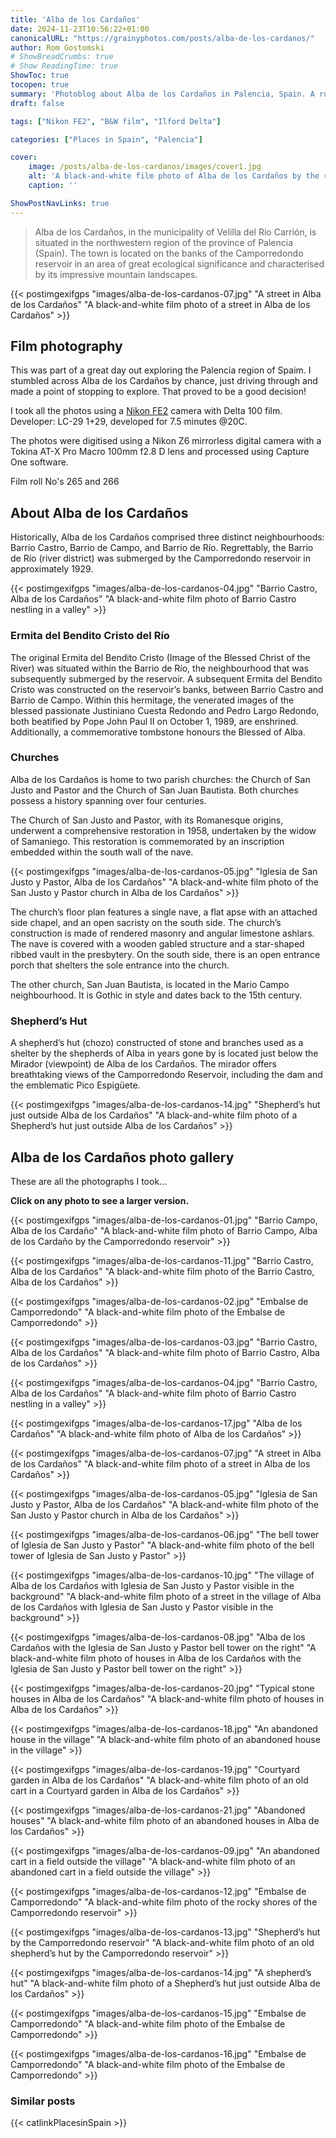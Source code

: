 ```yaml
---
title: 'Alba de los Cardaños'
date: 2024-11-23T10:56:22+01:00
canonicalURL: "https://grainyphotos.com/posts/alba-de-los-cardanos/"
author: Rom Gostomski
# ShowBreadCrumbs: true
# Show ReadingTime: true
ShowToc: true
tocopen: true
summary: 'Photoblog about Alba de los Cardaños in Palencia, Spain. A rustic village in a scenic mountain landscape with great environmental value.'
draft: false

tags: ["Nikon FE2", "B&W film", "Ilford Delta"]

categories: ["Places in Spain", "Palencia"]

cover:
    image: /posts/alba-de-los-cardanos/images/cover1.jpg
    alt: 'A black-and-white film photo of Alba de los Cardaños by the reservoir'
    caption: ''

ShowPostNavLinks: true
---
```

> Alba de los Cardaños, in the municipality of Velilla del Río Carrión, is situated in the northwestern region of the province of Palencia (Spain). The town is located on the banks of the Camporredondo reservoir in an area of great ecological significance and characterised by its impressive mountain landscapes.

{{< postimgexifgps "images/alba-de-los-cardanos-07.jpg" 
"A street in Alba de los Cardaños" 
"A black-and-white film photo of a street in Alba de los Cardaños" >}}

## Film photography

This was part of a great day out exploring the Palencia region of Spaim. I stumbled across Alba de los Cardaños by chance, just driving through and made a point of stopping to explore. That proved to be a good decision!

I took all the photos using a [Nikon FE2](/gear/cameras/nikon-fe2/) camera with Delta 100 film. Developer: LC-29 1+29, developed for 7.5 minutes @20C.

The photos were digitised using a Nikon Z6 mirrorless digital camera with a Tokina AT-X Pro Macro 100mm f2.8 D lens and processed using Capture One software.

Film roll No's 265 and 266

## About Alba de los Cardaños

Historically, Alba de los Cardaños comprised three distinct neighbourhoods: Barrio Castro, Barrio de Campo, and Barrio de Río. Regrettably, the Barrio de Río (river district) was submerged by the Camporredondo reservoir in approximately 1929.

{{< postimgexifgps "images/alba-de-los-cardanos-04.jpg" 
"Barrio Castro, Alba de los Cardaños" 
"A black-and-white film photo of Barrio Castro nestling in a valley" >}}

### Ermita del Bendito Cristo del Río

The original Ermita del Bendito Cristo (Image of the Blessed Christ of the River) was situated within the Barrio de Río, the neighbourhood that was subsequently submerged by the reservoir. A subsequent Ermita del Bendito Cristo was constructed on the reservoir’s banks, between Barrio Castro and Barrio de Campo. Within this hermitage, the venerated images of the blessed passionate Justiniano Cuesta Redondo and Pedro Largo Redondo, both beatified by Pope John Paul II on October 1, 1989, are enshrined. Additionally, a commemorative tombstone honours the Blessed of Alba.

### Churches

Alba de los Cardaños is home to two parish churches: the Church of San Justo and Pastor and the Church of San Juan Bautista. Both churches possess a history spanning over four centuries.

The Church of San Justo and Pastor, with its Romanesque origins, underwent a comprehensive restoration in 1958, undertaken by the widow of Samaniego. This restoration is commemorated by an inscription embedded within the south wall of the nave. 

{{< postimgexifgps "images/alba-de-los-cardanos-05.jpg" 
"Iglesia de San Justo y Pastor, Alba de los Cardaños" 
"A black-and-white film photo of the San Justo y Pastor church in Alba de los Cardaños" >}}

The church’s floor plan features a single nave, a flat apse with an attached side chapel, and an open sacristy on the south side. The church’s construction is made of rendered masonry and angular limestone ashlars. The nave is covered with a wooden gabled structure and a star-shaped ribbed vault in the presbytery.
On the south side, there is an open entrance porch that shelters the sole entrance into the church.

The other church, San Juan Bautista, is located in the Mario Campo neighbourhood. It is Gothic in style and dates back to the 15th century.

### Shepherd’s Hut

A shepherd’s hut (chozo) constructed of stone and branches used as a shelter by the shepherds of Alba in years gone by is located just below the Mirador (viewpoint) de Alba de los Cardaños. The mirador offers breathtaking views of the Camporredondo Reservoir, including the dam and the emblematic Pico Espigüete.

{{< postimgexifgps "images/alba-de-los-cardanos-14.jpg" 
"Shepherd’s hut just outside Alba de los Cardaños" 
"A black-and-white film photo of a Shepherd’s hut just outside Alba de los Cardaños" >}}

## Alba de los Cardaños photo gallery

These are all the photographs I took...

**Click on any photo to see a larger version.**

{{< postimgexifgps "images/alba-de-los-cardanos-01.jpg" 
"Barrio Campo, Alba de los Cardaño" 
"A black-and-white film photo of Barrio Campo, Alba de los Cardaño by the Camporredondo reservoir" >}}

{{< postimgexifgps "images/alba-de-los-cardanos-11.jpg" 
"Barrio Castro, Alba de los Cardaños" 
"A black-and-white film photo of the Barrio Castro, Alba de los Cardaños" >}}

{{< postimgexifgps "images/alba-de-los-cardanos-02.jpg" 
"Embalse de Camporredondo" 
"A black-and-white film photo of the Embalse de Camporredondo" >}}

{{< postimgexifgps "images/alba-de-los-cardanos-03.jpg" 
"Barrio Castro, Alba de los Cardaños" 
"A black-and-white film photo of Barrio Castro, Alba de los Cardaños" >}}

{{< postimgexifgps "images/alba-de-los-cardanos-04.jpg" 
"Barrio Castro, Alba de los Cardaños" 
"A black-and-white film photo of Barrio Castro nestling in a valley" >}}

{{< postimgexifgps "images/alba-de-los-cardanos-17.jpg" 
"Alba de los Cardaños" 
"A black-and-white film photo of Alba de los Cardaños" >}}

{{< postimgexifgps "images/alba-de-los-cardanos-07.jpg" 
"A street in Alba de los Cardaños" 
"A black-and-white film photo of a street in Alba de los Cardaños" >}}

{{< postimgexifgps "images/alba-de-los-cardanos-05.jpg" 
"Iglesia de San Justo y Pastor, Alba de los Cardaños" 
"A black-and-white film photo of the San Justo y Pastor church in Alba de los Cardaños" >}}

{{< postimgexifgps "images/alba-de-los-cardanos-06.jpg" 
"The bell tower of Iglesia de San Justo y Pastor" 
"A black-and-white film photo of the bell tower of Iglesia de San Justo y Pastor" >}}

{{< postimgexifgps "images/alba-de-los-cardanos-10.jpg" 
"The village of Alba de los Cardaños with Iglesia de San Justo y Pastor visible in the background" 
"A black-and-white film photo of a street in the village of Alba de los Cardaños with Iglesia de San Justo y Pastor visible in the background" >}}

{{< postimgexifgps "images/alba-de-los-cardanos-08.jpg" 
"Alba de los Cardaños with the Iglesia de San Justo y Pastor bell tower on the right" 
"A black-and-white film photo of houses in Alba de los Cardaños with the Iglesia de San Justo y Pastor bell tower on the right" >}}

{{< postimgexifgps "images/alba-de-los-cardanos-20.jpg" 
"Typical stone houses in Alba de los Cardaños" 
"A black-and-white film photo of houses in Alba de los Cardaños" >}}

{{< postimgexifgps "images/alba-de-los-cardanos-18.jpg" 
"An abandoned house in the village" 
"A black-and-white film photo of an abandoned house in the village" >}}

{{< postimgexifgps "images/alba-de-los-cardanos-19.jpg" 
"Courtyard garden in Alba de los Cardaños" 
"A black-and-white film photo of an old cart in a Courtyard garden in Alba de los Cardaños" >}}

{{< postimgexifgps "images/alba-de-los-cardanos-21.jpg" 
"Abandoned houses" 
"A black-and-white film photo of an abandoned houses in Alba de los Cardaños" >}}

{{< postimgexifgps "images/alba-de-los-cardanos-09.jpg" 
"An abandoned cart in a field outside the village" 
"A black-and-white film photo of an abandoned cart in a field outside the village" >}}

{{< postimgexifgps "images/alba-de-los-cardanos-12.jpg" 
"Embalse de Camporredondo" 
"A black-and-white film photo of the rocky shores of the Camporredondo reservoir" >}}

{{< postimgexifgps "images/alba-de-los-cardanos-13.jpg" 
"Shepherd’s hut by the Camporredondo reservoir" 
"A black-and-white film photo of an old shepherd’s hut by the Camporredondo reservoir" >}}

{{< postimgexifgps "images/alba-de-los-cardanos-14.jpg" 
"A shepherd’s hut" 
"A black-and-white film photo of a Shepherd’s hut just outside Alba de los Cardaños" >}}

{{< postimgexifgps "images/alba-de-los-cardanos-15.jpg" 
"Embalse de Camporredondo" 
"A black-and-white film photo of the Embalse de Camporredondo" >}}

{{< postimgexifgps "images/alba-de-los-cardanos-16.jpg" 
"Embalse de Camporredondo" 
"A black-and-white film photo of the Embalse de Camporredondo" >}}

### Similar posts

{{< catlinkPlacesinSpain >}}